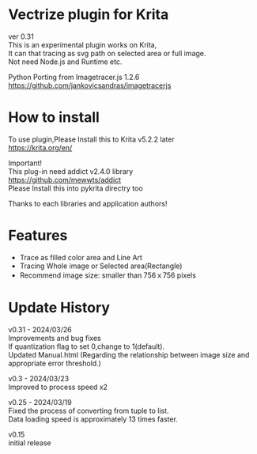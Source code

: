 # Vectrize plugin for Krita  
ver 0.31  
This is an experimental plugin works on Krita,  
It can that tracing as  svg path on selected area or full image.  
Not need Node.js and Runtime etc.  

Python Porting from Imagetracer.js 1.2.6  
https://github.com/jankovicsandras/imagetracerjs  

# How to install
To use plugin,Please Install this to  Krita v5.2.2 later  
https://krita.org/en/

Important!    
This plug-in need addict v2.4.0 library  
https://github.com/mewwts/addict  
Please Install this into pykrita directry too

Thanks to each libraries and application authors!  

# Features
* Trace as filled color area and Line Art 
* Tracing Whole image or Selected area(Rectangle)
* Recommend image size: smaller than 756ｘ756 pixels  
  

# Update History
v0.31 - 2024/03/26   
Improvements and bug fixes  
If quantization flag to set 0,change to 1(default).  
Updated Manual.html 
(Regarding the relationship between image size and appropriate error threshold.)   
  
v0.3 - 2024/03/23  
Improved to process speed x2

v0.25 - 2024/03/19  
Fixed the process of converting from tuple to list.  
Data loading speed is approximately 13 times faster.  
  
v0.15  
initial release  

